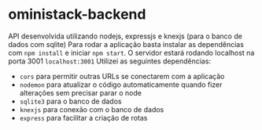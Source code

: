 # oministack-backend
API desenvolvida utilizando nodejs, expressjs e knexjs (para o banco de dados com sqlite)
Para rodar a aplicação basta instalar as dependências com ```npm install``` e iniciar ```npm start```. O servidor estará rodando localhost na porta 3001 ```localhost:3001```
Utilizei as seguintes dependências:
- ```cors``` para permitir outras URLs se conectarem com a aplicação
- ```nodemon``` para atualizar o código automaticamente quando fizer alterações sem precisar parar o node
- ```sqlite3``` para o banco de dados
- ```knexjs``` para conexão com o banco de dados
- ```express``` para facilitar a criação de rotas

